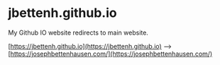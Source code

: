 # jbettenh.github.io
My Github IO website redirects to main website.

[https://jbettenh.github.io](https://jbettenh.github.io) --> [https://josephbettenhausen.com/](https://josephbettenhausen.com/)
